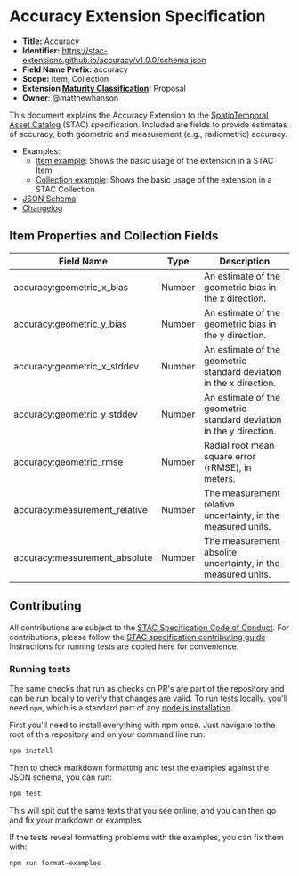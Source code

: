 # Accuracy Extension Specification

- **Title:** Accuracy
- **Identifier:** <https://stac-extensions.github.io/accuracy/v1.0.0/schema.json>
- **Field Name Prefix:** accuracy
- **Scope:** Item, Collection
- **Extension [Maturity Classification](https://github.com/radiantearth/stac-spec/tree/master/extensions/README.md#extension-maturity):** Proposal
- **Owner**: @matthewhanson

This document explains the Accuracy Extension to the
[SpatioTemporal Asset Catalog](https://github.com/radiantearth/stac-spec) (STAC) 
specification. Included are fields to provide estimates of accuracy, both geometric
and measurement (e.g., radiometric) accuracy.

- Examples:
  - [Item example](examples/item.json): Shows the basic usage of the extension in a STAC Item
  - [Collection example](examples/collection.json): Shows the basic usage of the extension in a STAC Collection
- [JSON Schema](json-schema/schema.json)
- [Changelog](./CHANGELOG.md)

## Item Properties and Collection Fields

| Field Name           | Type                      | Description |
| -------------------- | ------------------------- | ----------- |
| accuracy:geometric_x_bias | Number | An estimate of the geometric bias in the x direction. |
| accuracy:geometric_y_bias | Number | An estimate of the geometric bias in the y direction. |
| accuracy:geometric_x_stddev | Number | An estimate of the geometric standard deviation in the x direction. |
| accuracy:geometric_y_stddev | Number | An estimate of the geometric standard deviation in the y direction. |
| accuracy:geometric_rmse | Number    | Radial root mean square error (rRMSE), in meters. |
| accuracy:measurement_relative | Number    | The measurement relative uncertainty, in the measured units. |
| accuracy:measurement_absolute | Number    | The measurement absolite uncertainty, in the measured units. |

## Contributing

All contributions are subject to the
[STAC Specification Code of Conduct](https://github.com/radiantearth/stac-spec/blob/master/CODE_OF_CONDUCT.md).
For contributions, please follow the
[STAC specification contributing guide](https://github.com/radiantearth/stac-spec/blob/master/CONTRIBUTING.md) Instructions
for running tests are copied here for convenience.

### Running tests

The same checks that run as checks on PR's are part of the repository and can be run locally to verify that changes are valid. 
To run tests locally, you'll need `npm`, which is a standard part of any [node.js installation](https://nodejs.org/en/download/).

First you'll need to install everything with npm once. Just navigate to the root of this repository and on 
your command line run:
```bash
npm install
```

Then to check markdown formatting and test the examples against the JSON schema, you can run:
```bash
npm test
```

This will spit out the same texts that you see online, and you can then go and fix your markdown or examples.

If the tests reveal formatting problems with the examples, you can fix them with:
```bash
npm run format-examples
```
